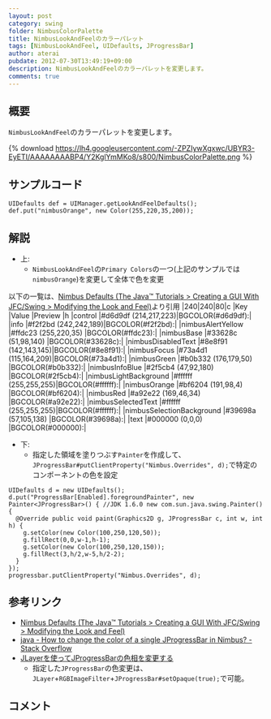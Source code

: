 ```yaml
---
layout: post
category: swing
folder: NimbusColorPalette
title: NimbusLookAndFeelのカラーパレット
tags: [NimbusLookAndFeel, UIDefaults, JProgressBar]
author: aterai
pubdate: 2012-07-30T13:49:19+09:00
description: NimbusLookAndFeelのカラーパレットを変更します。
comments: true
---
```

## 概要
`NimbusLookAndFeel`のカラーパレットを変更します。

{% download https://lh4.googleusercontent.com/-ZPZIywXgxwc/UBYR3-EyETI/AAAAAAAABP4/Y2KglYmMKo8/s800/NimbusColorPalette.png %}

## サンプルコード
<pre class="prettyprint"><code>UIDefaults def = UIManager.getLookAndFeelDefaults();
def.put("nimbusOrange", new Color(255,220,35,200));
</code></pre>

## 解説
- 上:
    - `NimbusLookAndFeel`の`Primary Colors`の一つ(上記のサンプルでは`nimbusOrange`)を変更して全体で色を変更

<!-- dummy comment line for breaking list -->

以下の一覧は、[Nimbus Defaults (The Java™ Tutorials > Creating a GUI With JFC/Swing > Modifying the Look and Feel)](http://docs.oracle.com/javase/tutorial/uiswing/lookandfeel/_nimbusDefaults.html)より引用
|240|240|80|c
|Key                       |Value                |Preview          |h
|control                   |#d6d9df (214,217,223)|BGCOLOR(#d6d9df):|
|info                      |#f2f2bd (242,242,189)|BGCOLOR(#f2f2bd):|
|nimbusAlertYellow         |#ffdc23 (255,220,35) |BGCOLOR(#ffdc23):|
|nimbusBase                |#33628c (51,98,140)  |BGCOLOR(#33628c):|
|nimbusDisabledText        |#8e8f91 (142,143,145)|BGCOLOR(#8e8f91):|
|nimbusFocus               |#73a4d1 (115,164,209)|BGCOLOR(#73a4d1):|
|nimbusGreen               |#b0b332 (176,179,50) |BGCOLOR(#b0b332):|
|nimbusInfoBlue            |#2f5cb4 (47,92,180)  |BGCOLOR(#2f5cb4):|
|nimbusLightBackground     |#ffffff (255,255,255)|BGCOLOR(#ffffff):|
|nimbusOrange              |#bf6204 (191,98,4)   |BGCOLOR(#bf6204):|
|nimbusRed                 |#a92e22 (169,46,34)  |BGCOLOR(#a92e22):|
|nimbusSelectedText        |#ffffff (255,255,255)|BGCOLOR(#ffffff):|
|nimbusSelectionBackground |#39698a (57,105,138) |BGCOLOR(#39698a):|
|text                      |#000000 (0,0,0)      |BGCOLOR(#000000):|

- 下:
    - 指定した領域を塗りつぶす`Painter`を作成して、`JProgressBar#putClientProperty("Nimbus.Overrides", d);`で特定のコンポーネントの色を設定

<!-- dummy comment line for breaking list -->

<pre class="prettyprint"><code>UIDefaults d = new UIDefaults();
d.put("ProgressBar[Enabled].foregroundPainter", new Painter&lt;JProgressBar&gt;() { //JDK 1.6.0 new com.sun.java.swing.Painter() {
  @Override public void paint(Graphics2D g, JProgressBar c, int w, int h) {
    g.setColor(new Color(100,250,120,50));
    g.fillRect(0,0,w-1,h-1);
    g.setColor(new Color(100,250,120,150));
    g.fillRect(3,h/2,w-5,h/2-2);
  }
});
progressbar.putClientProperty("Nimbus.Overrides", d);
</code></pre>

## 参考リンク
- [Nimbus Defaults (The Java™ Tutorials > Creating a GUI With JFC/Swing > Modifying the Look and Feel)](http://docs.oracle.com/javase/tutorial/uiswing/lookandfeel/_nimbusDefaults.html)
- [java - How to change the color of a single JProgressBar in Nimbus? - Stack Overflow](http://stackoverflow.com/questions/10847308/how-to-change-the-color-of-a-single-jprogressbar-in-nimbus)
- [JLayerを使ってJProgressBarの色相を変更する](http://terai.xrea.jp/Swing/ColorChannelSwapFilter.html)
    - 指定した`JProgressBar`の色変更は、`JLayer`+`RGBImageFilter`+`JProgressBar#setOpaque(true);`で可能。

<!-- dummy comment line for breaking list -->

## コメント
